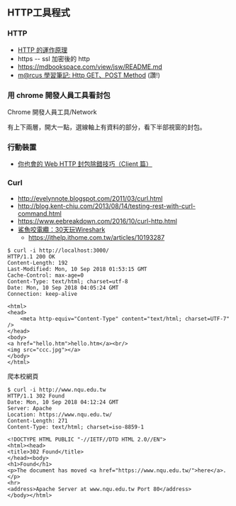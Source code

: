 ## HTTP工具程式

### HTTP

* [HTTP 的運作原理](http.md)
* https -- ssl 加密後的 http
* https://mdbookspace.com/view/jsw/README.md
* [m@rcus 學習筆記: Http GET、POST Method](https://dotblogs.com.tw/marcus116/archive/2011/05/29/26428.aspx) (讚!)


### 用 chrome 開發人員工具看封包


Chrome 開發人員工具/Network

有上下兩層，開大一點，選線軸上有資料的部分，看下半部視窗的封包。




### 行動裝置

* [你也會的 Web HTTP 封包除錯技巧（Client 篇）](https://blog.toright.com/posts/3432/%E4%BD%A0%E4%B9%9F%E6%9C%83%E7%9A%84-web-http-%E5%B0%81%E5%8C%85%E9%99%A4%E9%8C%AF%E6%8A%80%E5%B7%A7%EF%BC%88client-%E7%AF%87%EF%BC%89.html)

### Curl

* http://evelynnote.blogspot.com/2011/03/curl.html
* http://blog.kent-chiu.com/2013/08/14/testing-rest-with-curl-command.html
* https://www.eebreakdown.com/2016/10/curl-http.html
* [鯊魚咬電纜：30天玩Wireshark](https://ithelp.ithome.com.tw/users/20107304/ironman/1258)
  * https://ithelp.ithome.com.tw/articles/10193287


```
$ curl -i http://localhost:3000/
HTTP/1.1 200 OK
Content-Length: 192
Last-Modified: Mon, 10 Sep 2018 01:53:15 GMT
Cache-Control: max-age=0
Content-Type: text/html; charset=utf-8
Date: Mon, 10 Sep 2018 04:05:24 GMT
Connection: keep-alive

﻿<html>
<head>
    <meta http-equiv="Content-Type" content="text/html; charset=UTF-7" />
</head>
<body>
<a href="hello.htm">hello.htm</a><br/>
<img src="ccc.jpg"></a>
</body>
</html>
```

爬本校網頁

```
$ curl -i http://www.nqu.edu.tw
HTTP/1.1 302 Found
Date: Mon, 10 Sep 2018 04:12:24 GMT
Server: Apache
Location: https://www.nqu.edu.tw/
Content-Length: 271
Content-Type: text/html; charset=iso-8859-1

<!DOCTYPE HTML PUBLIC "-//IETF//DTD HTML 2.0//EN">
<html><head>
<title>302 Found</title>
</head><body>
<h1>Found</h1>
<p>The document has moved <a href="https://www.nqu.edu.tw/">here</a>.</p>
<hr>
<address>Apache Server at www.nqu.edu.tw Port 80</address>
</body></html>
```
